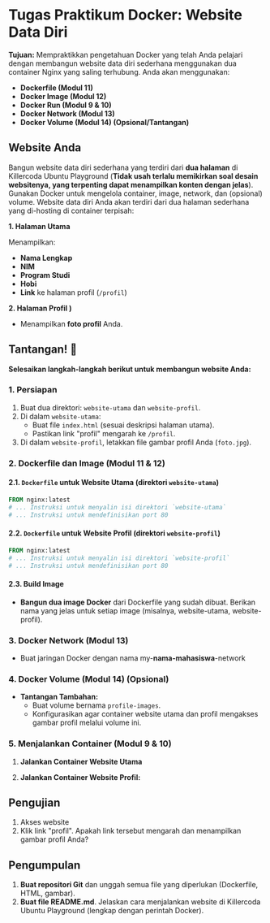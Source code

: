 # Tugas Praktikum Docker: Website Data Diri 

**Tujuan:**
Mempraktikkan pengetahuan Docker yang telah Anda pelajari dengan membangun website data diri sederhana menggunakan dua container Nginx yang saling terhubung. Anda akan menggunakan:

* **Dockerfile (Modul 11)**
* **Docker Image (Modul 12)**
* **Docker Run (Modul 9 & 10)**
* **Docker Network (Modul 13)**
* **Docker Volume (Modul 14) (Opsional/Tantangan)**

## Website Anda
Bangun website data diri sederhana yang terdiri dari **dua halaman** di Killercoda Ubuntu Playground (**Tidak usah terlalu memikirkan soal desain websitenya, yang terpenting dapat menampilkan konten dengan jelas**). Gunakan Docker untuk mengelola container, image, network, dan (opsional) volume.
Website data diri Anda akan terdiri dari dua halaman sederhana yang di-hosting di container terpisah:

**1. Halaman Utama**

Menampilkan:

* **Nama Lengkap**
* **NIM**
* **Program Studi**
* **Hobi**
* **Link** ke halaman profil (`/profil`)

**2. Halaman Profil )**

* Menampilkan **foto profil** Anda.

## Tantangan! 🚀

**Selesaikan langkah-langkah berikut untuk membangun website Anda:**

### 1. Persiapan

1. Buat dua direktori: `website-utama` dan `website-profil`.
2. Di dalam `website-utama`:
   *  Buat file `index.html` (sesuai deskripsi halaman utama).
   * Pastikan link "profil" mengarah ke `/profil`.
3. Di dalam `website-profil`, letakkan file gambar profil Anda (`foto.jpg`).

### 2. Dockerfile dan Image (Modul 11 & 12)

#### 2.1.  `Dockerfile` untuk Website Utama (direktori `website-utama`)

```dockerfile
FROM nginx:latest 
# ... Instruksi untuk menyalin isi direktori `website-utama` 
# ... Instruksi untuk mendefinisikan port 80
```

#### 2.2.  `Dockerfile` untuk Website Profil (direktori `website-profil`)

```dockerfile
FROM nginx:latest
# ... Instruksi untuk menyalin isi direktori `website-profil` 
# ... Instruksi untuk mendefinisikan port 80 
```

#### 2.3. Build Image

-   **Bangun dua image Docker** dari Dockerfile yang sudah dibuat. Berikan nama yang jelas untuk setiap image (misalnya, website-utama, website-profil).

### 3. Docker Network (Modul 13)

* Buat jaringan Docker dengan nama my-**nama-mahasiswa**-network

### 4. Docker Volume (Modul 14) (Opsional)

* **Tantangan Tambahan:** 
    *  Buat volume bernama `profile-images`.
    * Konfigurasikan agar container website utama dan profil mengakses gambar profil melalui volume ini.

### 5. Menjalankan Container (Modul 9 & 10)

1. **Jalankan Container Website Utama**

2. **Jalankan Container Website Profil:**

## Pengujian 

1. Akses website  
2. Klik link "profil".  Apakah link tersebut mengarah dan menampilkan gambar profil Anda?

## Pengumpulan

1. **Buat repositori Git** dan unggah semua file yang diperlukan (Dockerfile, HTML, gambar).
2. **Buat file README.md**. Jelaskan cara menjalankan website di Killercoda Ubuntu Playground (lengkap dengan perintah Docker).

